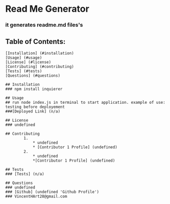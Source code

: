 
# Read Me Generator 
### it generates readme.md files's
## Table of Contents:
    [Installation] (#installation)
    [Usage] (#usage)
    [License] (#license)
    [Contributing] (#contributing)
    [Tests] (#tests)
    [Questions] (#questions)
    
    ## Installation
    ### npm install inquierer
    
    ## Usage
    ## run node index.js in terminal to start application. example of use: testing before deployement
    ###[Deployed Link] (n/a)
    
    ## License
    ### undefined
    
    ## Contributing
            1.
                * undefined
                * [Contributor 1 Profile] (undefined)
            2.
                * undefined
                *[Contributor 1 Profile] (undefined)
    
    ## Tests
    ### [Tests] (n/a)
    
    ## Questions
    ### undefined
    ### [Github] (undefined 'Github Profile')
    ### VincentHArt28@gmail.com